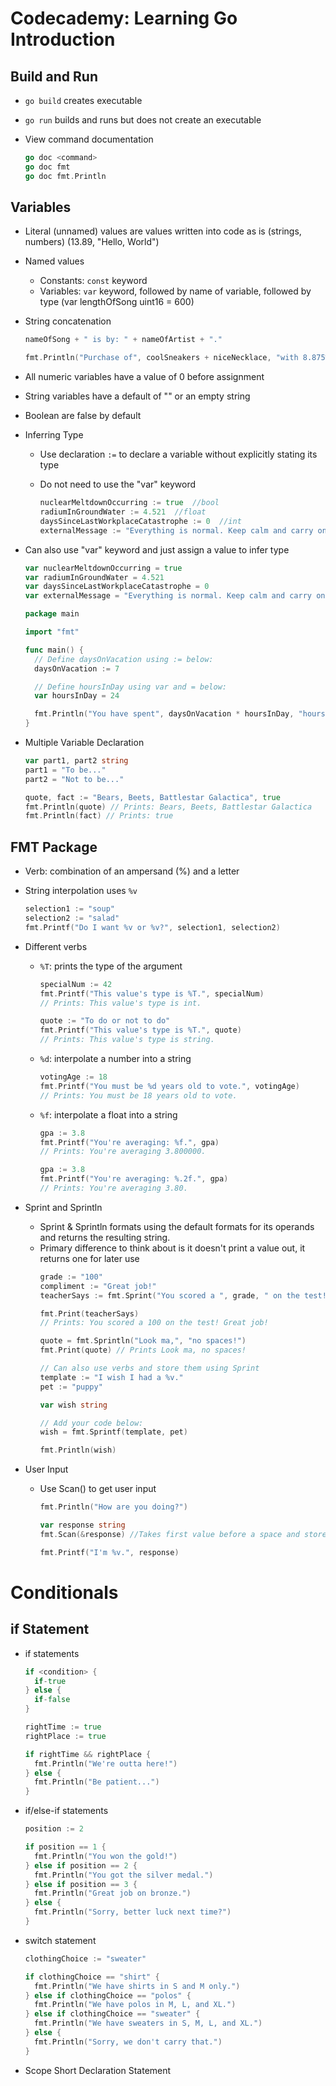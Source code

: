 # Codecademy: Learning Go Introduction

## Build and Run
- ```go build``` creates executable
- ```go run``` builds and runs but does not create an executable

- View command documentation

  ```go
  go doc <command>
  go doc fmt
  go doc fmt.Println
  ```

## Variables
- Literal (unnamed) values are values written into code as is (strings, numbers) (13.89, "Hello, World")
- Named values
    - Constants: ```const``` keyword
    - Variables: ```var``` keyword, followed by name of variable, followed by type (var lengthOfSong uint16 = 600)
- String concatenation

  ```go
  nameOfSong + " is by: " + nameOfArtist + "."

  fmt.Println("Purchase of", coolSneakers + niceNecklace, "with 8.875% sales tax", taxCalculation, "equal to", coolSneakers + niceNecklace + taxCalculation)
  ```

- All numeric variables have a value of 0 before assignment
- String variables have a default of "" or an empty string
- Boolean are false by default

- Inferring Type
    - Use declaration ```:=``` to declare a variable without explicitly stating its type
    - Do not need to use the "var" keyword

      ```go
      nuclearMeltdownOccurring := true  //bool
      radiumInGroundWater := 4.521  //float
      daysSinceLastWorkplaceCatastrophe := 0  //int
      externalMessage := "Everything is normal. Keep calm and carry on."  //string
      ```

- Can also use "var" keyword and just assign a value to infer type

  ```go
  var nuclearMeltdownOccurring = true
  var radiumInGroundWater = 4.521
  var daysSinceLastWorkplaceCatastrophe = 0
  var externalMessage = "Everything is normal. Keep calm and carry on."
  ```

  ```go
  package main

  import "fmt"

  func main() {
    // Define daysOnVacation using := below:
    daysOnVacation := 7

    // Define hoursInDay using var and = below:
    var hoursInDay = 24

    fmt.Println("You have spent", daysOnVacation * hoursInDay, "hours on vacation.")
  }
  ```

- Multiple Variable Declaration

  ```go
  var part1, part2 string
  part1 = "To be..."
  part2 = "Not to be..."

  quote, fact := "Bears, Beets, Battlestar Galactica", true
  fmt.Println(quote) // Prints: Bears, Beets, Battlestar Galactica
  fmt.Println(fact) // Prints: true
  ```

## FMT Package

- Verb: combination of an ampersand (%) and a letter
- String interpolation uses ```%v```

    ```go
    selection1 := "soup"
    selection2 := "salad"
    fmt.Printf("Do I want %v or %v?", selection1, selection2)
    ```
- Different verbs
  - ```%T```: prints the type of the argument
    ```go
    specialNum := 42
    fmt.Printf("This value's type is %T.", specialNum)
    // Prints: This value's type is int.

    quote := "To do or not to do"
    fmt.Printf("This value's type is %T.", quote)
    // Prints: This value's type is string.
    ```
  - ```%d```: interpolate a number into a string
    ```go
    votingAge := 18
    fmt.Printf("You must be %d years old to vote.", votingAge)
    // Prints: You must be 18 years old to vote.
    ```
  - ```%f```: interpolate a float into a string
    ```go
    gpa := 3.8
    fmt.Printf("You're averaging: %f.", gpa)
    // Prints: You're averaging 3.800000.

    gpa := 3.8
    fmt.Printf("You're averaging: %.2f.", gpa)
    // Prints: You're averaging 3.80.
    ```
- Sprint and Sprintln
  - Sprint & Sprintln formats using the default formats for its operands and returns the
    resulting string.
  - Primary difference to think about is it doesn't print a value out, it returns one for later use
    ```go
    grade := "100"
    compliment := "Great job!"
    teacherSays := fmt.Sprint("You scored a ", grade, " on the test! ", compliment)

    fmt.Print(teacherSays)
    // Prints: You scored a 100 on the test! Great job!

    quote = fmt.Sprintln("Look ma,", "no spaces!")
    fmt.Print(quote) // Prints Look ma, no spaces!

    // Can also use verbs and store them using Sprint
    template := "I wish I had a %v."
    pet := "puppy"

    var wish string

    // Add your code below:
    wish = fmt.Sprintf(template, pet)

    fmt.Println(wish)

    ```
- User Input
  - Use Scan() to get user input
    ```go
    fmt.Println("How are you doing?")

    var response string
    fmt.Scan(&response) //Takes first value before a space and stores it in response

    fmt.Printf("I'm %v.", response)
    ```

# Conditionals

## if Statement

- if statements
  ```go
  if <condition> {
    if-true
  } else {
    if-false
  }
  ```

  ```go
  rightTime := true
  rightPlace := true

  if rightTime && rightPlace {
    fmt.Println("We're outta here!")
  } else {
    fmt.Println("Be patient...")
  }
  ```

- if/else-if statements

  ```go
  position := 2

  if position == 1 {
    fmt.Println("You won the gold!")
  } else if position == 2 {
    fmt.Println("You got the silver medal.")
  } else if position == 3 {
    fmt.Println("Great job on bronze.")
  } else {
    fmt.Println("Sorry, better luck next time?")
  }
  ```

- switch statement
  ```go
  clothingChoice := "sweater"

  if clothingChoice == "shirt" {
    fmt.Println("We have shirts in S and M only.")
  } else if clothingChoice == "polos" {
    fmt.Println("We have polos in M, L, and XL.")
  } else if clothingChoice == "sweater" {
    fmt.Println("We have sweaters in S, M, L, and XL.")
  } else {
    fmt.Println("Sorry, we don't carry that.")
  }
  ```

- Scope Short Declaration Statement